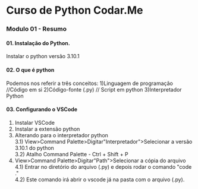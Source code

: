 # Curso de Python Codar.Me

### Modulo 01 - Resumo

#### 01. Instalação do Python.
Instalar o python versão 3.10.1

#### 02. O que é python

Podemos nos referir a três conceitos:
1)Linguagem de programação //Código em si
2)Código-fonte (.py) // Script em python
3)Interpretador Python

#### 03. Configurando o VSCode
1) Instalar VSCode  
2) Instalar a extensão python  
3) Alterando para o interpretador python  
3.1) View>Command Palette>Digitar"Interpretador">Selecionar a versão 3.10.1 do python  
3.2) Atalho Command Palette - Ctrl + Shift + P  
4) View>Command Palette>Digitar"Path">Selecionar a cópia do arquivo  
4.1) Entrar no diretório do arquivo (.py) e depois rodar o comando "code ."  
4.2) Este comando irá abrir o vscode já na pasta com o arquivo (.py).  

